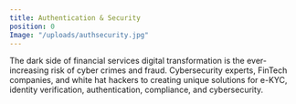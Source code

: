 ```yaml
---
title: Authentication & Security
position: 0
Image: "/uploads/authsecurity.jpg"
---
```


The dark side of financial services digital transformation is the ever-increasing risk of cyber crimes and fraud. Cybersecurity experts, FinTech companies, and white hat hackers to creating unique solutions for e-KYC, identity verification, authentication, compliance, and cybersecurity.